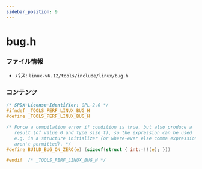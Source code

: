 ```yaml
---
sidebar_position: 9
---
```

# bug.h

### ファイル情報

- パス: `linux-v6.12/tools/include/linux/bug.h`

### コンテンツ

```h
/* SPDX-License-Identifier: GPL-2.0 */
#ifndef _TOOLS_PERF_LINUX_BUG_H
#define _TOOLS_PERF_LINUX_BUG_H

/* Force a compilation error if condition is true, but also produce a
   result (of value 0 and type size_t), so the expression can be used
   e.g. in a structure initializer (or where-ever else comma expressions
   aren't permitted). */
#define BUILD_BUG_ON_ZERO(e) (sizeof(struct { int:-!!(e); }))

#endif	/* _TOOLS_PERF_LINUX_BUG_H */

```
